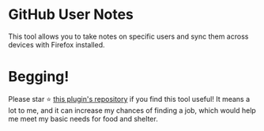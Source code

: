 # GitHub User Notes
This tool allows you to take notes on specific users and sync them across devices with Firefox installed.

# Begging!
Please star ⭐ [this plugin's repository](https://github.com/zxkmm/firefox_plugin_github_user_notes.git) if you find this tool useful!
It means a lot to me, and it can increase my chances of finding a job, which would help me meet my basic needs for food and shelter.
